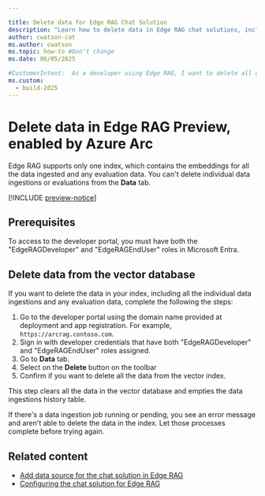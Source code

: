 ```yaml
---

title: Delete data for Edge RAG Chat Solution
description: "Learn how to delete data in Edge RAG chat solutions, including removing all data ingestions and evaluation data from the vector database."
author: cwatson-cat
ms.author: cwatson
ms.topic: how-to #Don't change
ms.date: 06/05/2025

#CustomerIntent:  As a developer using Edge RAG, I want to delete all data from the vector database so that I can remove all data ingestions and evaluation data for a clean reset of the index.
ms.custom:
  - build-2025
---
```

# Delete data in Edge RAG Preview, enabled by Azure Arc

Edge RAG supports only one index, which contains the embeddings for all the data ingested and any evaluation data. You can't delete individual data ingestions or evaluations from the **Data** tab.

[!INCLUDE [preview-notice](includes/preview-notice.md)]

## Prerequisites

To access to the developer portal, you must have both the "EdgeRAGDeveloper" and "EdgeRAGEndUser" roles in Microsoft Entra.

## Delete data from the vector database

If you want to delete the data in your index, including all the individual data ingestions and any evaluation data, complete the following the steps:

1. Go to the developer portal using the domain name provided at deployment and app registration. For example, `https://arcrag.contoso.com`.
1. Sign in with developer credentials that have both "EdgeRAGDeveloper" and "EdgeRAGEndUser" roles assigned.
1. Go to **Data** tab.
1. Select on the **Delete** button on the toolbar
1. Confirm if you want to delete all the data from the vector index.

This step clears all the data in the vector database and empties the data ingestions history table.

If there's a data ingestion job running or pending, you see an error message and aren't able to delete the data in the index. Let those processes complete before trying again.

## Related content

- [Add data source for the chat solution in Edge RAG](add-data-source.md)
- [Configuring the chat solution for Edge RAG](build-chat-solution-overview.md)